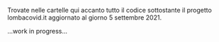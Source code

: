 Trovate nelle cartelle qui accanto tutto il codice sottostante il progetto lombacovid.it aggiornato al giorno 5 settembre 2021.

...work in progress...